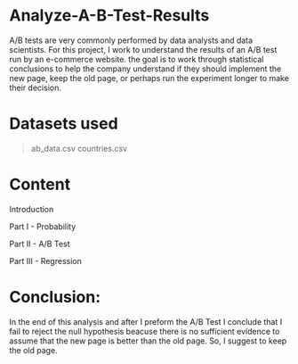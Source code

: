 # Analyze-A-B-Test-Results
A/B tests are very commonly performed by data analysts and data scientists. 
For this project, I work to understand the results of an A/B test run by an e-commerce website. the goal is to work through statistical conclusions to help the company understand if they should implement the new page, keep the old page, or perhaps run the experiment longer to make their decision.


# Datasets used
> ab_data.csv
> countries.csv

# Content
Introduction

Part I - Probability

Part II - A/B Test

Part III - Regression

# Conclusion:
In the end of this analysis and after I preform the A/B Test I conclude that I fail to reject the null hypothesis beacuse there is no sufficient evidence to assume that the new page is better than the old page. So, I suggest to keep the old page.
